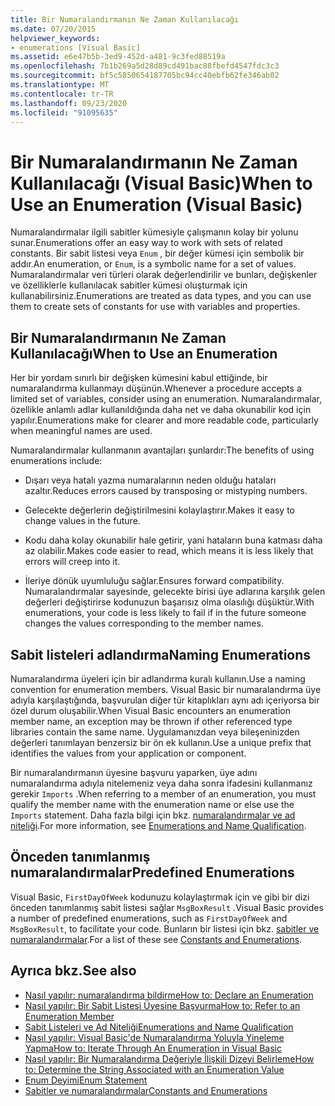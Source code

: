 ```yaml
---
title: Bir Numaralandırmanın Ne Zaman Kullanılacağı
ms.date: 07/20/2015
helpviewer_keywords:
- enumerations [Visual Basic]
ms.assetid: e6e47b5b-3ed9-452d-a481-9c3fed88519a
ms.openlocfilehash: 7b1b269a5d28d89cd491bac88fbefd4547fdc3c3
ms.sourcegitcommit: bf5c5850654187705bc94cc40ebfb62fe346ab02
ms.translationtype: MT
ms.contentlocale: tr-TR
ms.lasthandoff: 09/23/2020
ms.locfileid: "91095635"
---
```

# <a name="when-to-use-an-enumeration-visual-basic"></a><span data-ttu-id="a44b6-102">Bir Numaralandırmanın Ne Zaman Kullanılacağı (Visual Basic)</span><span class="sxs-lookup"><span data-stu-id="a44b6-102">When to Use an Enumeration (Visual Basic)</span></span>

<span data-ttu-id="a44b6-103">Numaralandırmalar ilgili sabitler kümesiyle çalışmanın kolay bir yolunu sunar.</span><span class="sxs-lookup"><span data-stu-id="a44b6-103">Enumerations offer an easy way to work with sets of related constants.</span></span> <span data-ttu-id="a44b6-104">Bir sabit listesi veya `Enum` , bir değer kümesi için sembolik bir addır.</span><span class="sxs-lookup"><span data-stu-id="a44b6-104">An enumeration, or `Enum`, is a symbolic name for a set of values.</span></span> <span data-ttu-id="a44b6-105">Numaralandırmalar veri türleri olarak değerlendirilir ve bunları, değişkenler ve özelliklerle kullanılacak sabitler kümesi oluşturmak için kullanabilirsiniz.</span><span class="sxs-lookup"><span data-stu-id="a44b6-105">Enumerations are treated as data types, and you can use them to create sets of constants for use with variables and properties.</span></span>  
  
## <a name="when-to-use-an-enumeration"></a><span data-ttu-id="a44b6-106">Bir Numaralandırmanın Ne Zaman Kullanılacağı</span><span class="sxs-lookup"><span data-stu-id="a44b6-106">When to Use an Enumeration</span></span>  

 <span data-ttu-id="a44b6-107">Her bir yordam sınırlı bir değişken kümesini kabul ettiğinde, bir numaralandırma kullanmayı düşünün.</span><span class="sxs-lookup"><span data-stu-id="a44b6-107">Whenever a procedure accepts a limited set of variables, consider using an enumeration.</span></span> <span data-ttu-id="a44b6-108">Numaralandırmalar, özellikle anlamlı adlar kullanıldığında daha net ve daha okunabilir kod için yapılır.</span><span class="sxs-lookup"><span data-stu-id="a44b6-108">Enumerations make for clearer and more readable code, particularly when meaningful names are used.</span></span>  
  
 <span data-ttu-id="a44b6-109">Numaralandırmalar kullanmanın avantajları şunlardır:</span><span class="sxs-lookup"><span data-stu-id="a44b6-109">The benefits of using enumerations include:</span></span>  
  
- <span data-ttu-id="a44b6-110">Dışarı veya hatalı yazma numaralarının neden olduğu hataları azaltır.</span><span class="sxs-lookup"><span data-stu-id="a44b6-110">Reduces errors caused by transposing or mistyping numbers.</span></span>  
  
- <span data-ttu-id="a44b6-111">Gelecekte değerlerin değiştirilmesini kolaylaştırır.</span><span class="sxs-lookup"><span data-stu-id="a44b6-111">Makes it easy to change values in the future.</span></span>  
  
- <span data-ttu-id="a44b6-112">Kodu daha kolay okunabilir hale getirir, yani hataların buna katması daha az olabilir.</span><span class="sxs-lookup"><span data-stu-id="a44b6-112">Makes code easier to read, which means it is less likely that errors will creep into it.</span></span>  
  
- <span data-ttu-id="a44b6-113">İleriye dönük uyumluluğu sağlar.</span><span class="sxs-lookup"><span data-stu-id="a44b6-113">Ensures forward compatibility.</span></span> <span data-ttu-id="a44b6-114">Numaralandırmalar sayesinde, gelecekte birisi üye adlarına karşılık gelen değerleri değiştirirse kodunuzun başarısız olma olasılığı düşüktür.</span><span class="sxs-lookup"><span data-stu-id="a44b6-114">With enumerations, your code is less likely to fail if in the future someone changes the values corresponding to the member names.</span></span>  
  
## <a name="naming-enumerations"></a><span data-ttu-id="a44b6-115">Sabit listeleri adlandırma</span><span class="sxs-lookup"><span data-stu-id="a44b6-115">Naming Enumerations</span></span>  

 <span data-ttu-id="a44b6-116">Numaralandırma üyeleri için bir adlandırma kuralı kullanın.</span><span class="sxs-lookup"><span data-stu-id="a44b6-116">Use a naming convention for enumeration members.</span></span> <span data-ttu-id="a44b6-117">Visual Basic bir numaralandırma üye adıyla karşılaştığında, başvurulan diğer tür kitaplıkları aynı adı içeriyorsa bir özel durum oluşabilir.</span><span class="sxs-lookup"><span data-stu-id="a44b6-117">When Visual Basic encounters an enumeration member name, an exception may be thrown if other referenced type libraries contain the same name.</span></span> <span data-ttu-id="a44b6-118">Uygulamanızdan veya bileşeninizden değerleri tanımlayan benzersiz bir ön ek kullanın.</span><span class="sxs-lookup"><span data-stu-id="a44b6-118">Use a unique prefix that identifies the values from your application or component.</span></span>  
  
 <span data-ttu-id="a44b6-119">Bir numaralandırmanın üyesine başvuru yaparken, üye adını numaralandırma adıyla nitelemeniz veya daha sonra ifadesini kullanmanız gerekir `Imports` .</span><span class="sxs-lookup"><span data-stu-id="a44b6-119">When referring to a member of an enumeration, you must qualify the member name with the enumeration name or else use the `Imports` statement.</span></span> <span data-ttu-id="a44b6-120">Daha fazla bilgi için bkz. [numaralandırmalar ve ad niteliği](enumerations-and-name-qualification.md).</span><span class="sxs-lookup"><span data-stu-id="a44b6-120">For more information, see [Enumerations and Name Qualification](enumerations-and-name-qualification.md).</span></span>  
  
## <a name="predefined-enumerations"></a><span data-ttu-id="a44b6-121">Önceden tanımlanmış numaralandırmalar</span><span class="sxs-lookup"><span data-stu-id="a44b6-121">Predefined Enumerations</span></span>  

 <span data-ttu-id="a44b6-122">Visual Basic, `FirstDayOfWeek` kodunuzu kolaylaştırmak için ve gibi bir dizi önceden tanımlanmış sabit listesi sağlar `MsgBoxResult` .</span><span class="sxs-lookup"><span data-stu-id="a44b6-122">Visual Basic provides a number of predefined enumerations, such as `FirstDayOfWeek` and `MsgBoxResult`, to facilitate your code.</span></span> <span data-ttu-id="a44b6-123">Bunların bir listesi için bkz. [sabitler ve numaralandırmalar](../../../language-reference/constants-and-enumerations.md).</span><span class="sxs-lookup"><span data-stu-id="a44b6-123">For a list of these see [Constants and Enumerations](../../../language-reference/constants-and-enumerations.md).</span></span>  
  
## <a name="see-also"></a><span data-ttu-id="a44b6-124">Ayrıca bkz.</span><span class="sxs-lookup"><span data-stu-id="a44b6-124">See also</span></span>

- [<span data-ttu-id="a44b6-125">Nasıl yapılır: numaralandırma bildirme</span><span class="sxs-lookup"><span data-stu-id="a44b6-125">How to: Declare an Enumeration</span></span>](how-to-declare-enumerations.md)
- [<span data-ttu-id="a44b6-126">Nasıl yapılır: Bir Sabit Listesi Üyesine Başvurma</span><span class="sxs-lookup"><span data-stu-id="a44b6-126">How to: Refer to an Enumeration Member</span></span>](how-to-refer-to-an-enumeration-member.md)
- [<span data-ttu-id="a44b6-127">Sabit Listeleri ve Ad Niteliği</span><span class="sxs-lookup"><span data-stu-id="a44b6-127">Enumerations and Name Qualification</span></span>](enumerations-and-name-qualification.md)
- [<span data-ttu-id="a44b6-128">Nasıl yapılır: Visual Basic'de Numaralandırma Yoluyla Yineleme Yapma</span><span class="sxs-lookup"><span data-stu-id="a44b6-128">How to: Iterate Through An Enumeration in Visual Basic</span></span>](how-to-iterate-through-an-enumeration.md)
- [<span data-ttu-id="a44b6-129">Nasıl yapılır: Bir Numaralandırma Değeriyle İlişkili Dizeyi Belirleme</span><span class="sxs-lookup"><span data-stu-id="a44b6-129">How to: Determine the String Associated with an Enumeration Value</span></span>](how-to-determine-the-string-associated-with-an-enumeration-value.md)
- [<span data-ttu-id="a44b6-130">Enum Deyimi</span><span class="sxs-lookup"><span data-stu-id="a44b6-130">Enum Statement</span></span>](../../../language-reference/statements/enum-statement.md)
- [<span data-ttu-id="a44b6-131">Sabitler ve numaralandırmalar</span><span class="sxs-lookup"><span data-stu-id="a44b6-131">Constants and Enumerations</span></span>](../../../language-reference/constants-and-enumerations.md)
